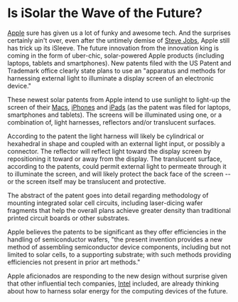 # Is iSolar the Wave of the Future?

<a href="http://www.apple.com/">Apple</a> sure has given us a lot of funky and awesome tech. And the surprises certainly ain't over, even after the untimely demise of <a href="http://www.apple.com/stevejobs/">Steve Jobs</a>, Apple still has trick up its iSleeve. The future innovation from the innovation king is coming in the form of uber-chic, solar-powered Apple products (including laptops, tablets and smartphones). New patents filed with the US Patent and Trademark office clearly state plans to use an "apparatus and methods for harnessing external light to illuminate a display screen of an electronic device."

These newest solar patents from Apple intend to use sunlight to light-up the screen of their <a href="http://www.apple.com/mac/">Macs</a>, <a href="http://www.apple.com/iphone/">iPhones</a> and <a href="http://www.apple.com/ipad/">iPads</a> (as the patent was filed for laptops, smartphones and tablets). The screens will be illuminated using one, or a combination of, light harnesses, reflectors and/or translucent surfaces.

According to the patent the light harness will likely be cylindrical or hexahedral in shape and coupled with an external light input, or possibly a connector.  The reflector will reflect light toward the display screen by repositioning it toward or away from the display. The translucent surface, according to the patents, could permit external light to permeate through it to illuminate the screen, and will likely protect the back face of the screen -- or the screen itself may be translucent and protective. 

The abstract of the patent goes into detail regarding methodology of mounting integrated solar cell circuits, including laser-dicing wafer fragments that help the  overall plans achieve greater density than traditional printed circuit boards or other substrates. 

Apple believes the patents to be significant as they offer efficiencies in the handling of semiconductor wafers, "the present invention provides a new method of assembling semiconductor device components, including but not limited to solar cells, to a supporting substrate; with such methods providing efficiencies not present in prior art methods."

Apple aficionados are responding to the new design without surprise given that other influential tech companies, <a href="http://www.intel.com/">Intel</a> included, are already thinking about how to harness solar energy for the computing devices of the future.
